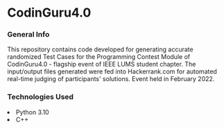 # CodinGuru4.0

<h3>General Info</h3>

This repository contains code developed for generating accurate randomized Test Cases for the Programming Contest Module of CodinGuru4.0 - flagship event of IEEE LUMS student chapter. The input/output files generated were fed into Hackerrank.com for automated real-time judging of participants' solutions.
Event held in February 2022.

<h3>Technologies Used</h3>

<li>Python 3.10</li>
<li>C++</li>